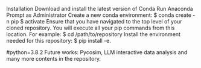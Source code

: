 Installation
Download and install the latest version of Conda
Run Anaconda Prompt as Administrator
Create a new conda environment:
$ conda create -n <enter-the-name-of-repository-here> pip $ activate <enter-the-name-of-repository-here> Ensure that you have navigated to the top level of your cloned repository. You will execute all your pip commands from this location. For example:
$ cd /path/to/repository Install the environment needed for this repository:
$ pip install -e.

#python=3.8.2
Future works:   Pycosim, LLM interactive data analysis and many more contents in the repository.
